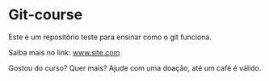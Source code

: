# Git-course

Este é um repositório teste para ensinar como o git funciona.

Saiba mais no link: www.site.com

Gostou do curso? Quer mais? Ajude com uma doação, até um café é válido.
